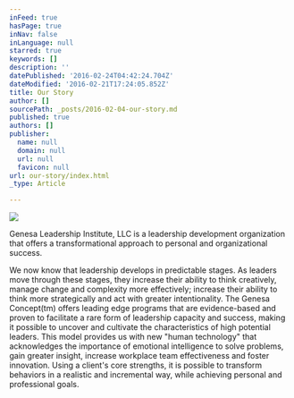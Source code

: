 ```yaml
---
inFeed: true
hasPage: true
inNav: false
inLanguage: null
starred: true
keywords: []
description: ''
datePublished: '2016-02-24T04:42:24.704Z'
dateModified: '2016-02-21T17:24:05.852Z'
title: Our Story
author: []
sourcePath: _posts/2016-02-04-our-story.md
published: true
authors: []
publisher:
  name: null
  domain: null
  url: null
  favicon: null
url: our-story/index.html
_type: Article

---
```

![](https://s3-us-west-2.amazonaws.com/the-grid-img/p/67e9fc0972f33aa6230ef5bc7bdcc1d9bc9dc3be.png)

Genesa Leadership Institute, LLC is a leadership development organization that offers a transformational approach to personal and organizational success.

We now know that leadership develops in predictable stages. As leaders move through these stages, they increase their ability to think creatively, manage change and complexity more effectively; increase their ability to think more strategically and act with greater intentionality. The Genesa Concept(tm) offers leading edge programs that are evidence-based and proven to facilitate a rare form of leadership capacity and success, making it possible to uncover and cultivate the characteristics of high potential leaders. This model provides us with new "human technology" that acknowledges the importance of emotional intelligence to solve problems, gain greater insight, increase workplace team effectiveness and foster innovation. Using a client's core strengths, it is possible to transform behaviors in a realistic and incremental way, while achieving personal and professional goals.